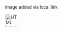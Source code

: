 <html>
<head>
  <p>image added via local link</p>
</head>
<body>
<a href="default.asp">
<img src="smiley.gif" alt="HTML tutorial" style="width:42px;height:42px;">
</a>
</body>
</html>
